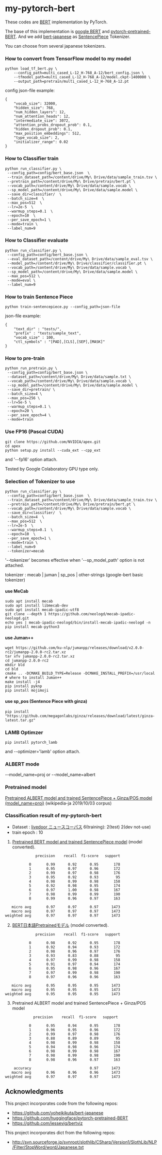 # my-pytorch-bert
These codes are [BERT](https://arxiv.org/abs/1810.04805) implementation by PyTorch.

The base of this implementation is [google BERT](https://github.com/google-research/bert) and [pytorch-pretrained-BERT](https://github.com/huggingface/pytorch-pretrained-BERT).
And we add [bert-japanese](https://github.com/yoheikikuta/bert-japanese) as [SentencePiece](https://github.com/google/sentencepiece) Tokenizer.<br/>

You can choose from several japanese tokenizers.

### How to convert from TensorFlow model to my model
```
python load_tf_bert.py \
    --config_path=multi_cased_L-12_H-768_A-12/bert_config.json \
    --tfmodel_path=multi_cased_L-12_H-768_A-12/model.ckpt-1400000 \
    --output_path=pretrain/multi_cased_L-12_H-768_A-12.pt
```

config json-file example:
```
{
	"vocab_size": 32000,
	"hidden_size": 768,
	"num_hidden_layers": 12,
	"num_attention_heads": 12,
	"intermediate_size": 3072,
	"attention_probs_dropout_prob": 0.1,
	"hidden_dropout_prob": 0.1,
	"max_position_embeddings": 512,
	"type_vocab_size": 2,
	"initializer_range": 0.02
}
```

### How to Classifier train
```
python run_classifier.py \
 --config_path=config/bert_base.json  \
 --train_dataset_path=/content/drive/My\ Drive/data/sample_train.tsv \
 --pretrain_path=/content/drive/My\ Drive/pretrain/bert.pt \
 --vocab_path=/content/drive/My\ Drive/data/sample.vocab \
 --sp_model_path=/content/drive/My\ Drive/data/sample.model \
 --save_dir=classifier/  \
 --batch_size=4  \
 --max_pos=512  \
 --lr=2e-5  \
 --warmup_steps=0.1  \
 --epoch=10  \
 --per_save_epoch=1 \
 --mode=train \
 --label_num=9
```

### How to Classifier evaluate
```
python run_classifier.py \
 --config_path=config/bert_base.json \
 --eval_dataset_path=/content/drive/My\ Drive/data/sample_eval.tsv \
 --model_path=/content/drive/My\ Drive/classifier/classifier.pt \
 --vocab_path=/content/drive/My\ Drive/data/sample.vocab \
 --sp_model_path=/content/drive/My\ Drive/data/sample.model \
 --max_pos=512 \
 --mode=eval \
 --label_num=9
```

### How to train Sentence Piece
```
python train-sentencepiece.py --config_path=json-file
```
json-file example:
```
{
    "text_dir" : "tests/",
    "prefix" : "tests/sample_text",
    "vocab_size" : 100,
    "ctl_symbols" : "[PAD],[CLS],[SEP],[MASK]"
}
```

### How to pre-train
```
python run_pretrain.py \
 --config_path=config/bert_base.json \
 --dataset_path=/content/drive/My\ Drive/data/sample.txt \
 --vocab_path=/content/drive/My\ Drive/data/sample.vocab \
 --sp_model_path=/content/drive/My\ Drive/data/sample.model \
 --save_dir=pretrain/ \
 --batch_size=4 \
 --max_pos=256 \
 --lr=5e-5 \
 --warmup_steps=0.1 \
 --epoch=20 \
 --per_save_epoch=4 \
 --mode=train
```

### Use FP16 (Pascal CUDA)
```
git clone https://github.com/NVIDIA/apex.git
cd apex
python setup.py install --cuda_ext --cpp_ext
```
and '--fp16' option attach.

Tested by Google Colaboratory GPU type only.

### Selection of Tokenizer to use 
```
python run_classifier.py \
 --config_path=config/bert_base.json  \
 --train_dataset_path=/content/drive/My\ Drive/data/sample_train.tsv \
 --pretrain_path=/content/drive/My\ Drive/pretrain/bert.pt \
 --vocab_path=/content/drive/My\ Drive/data/sample.vocab \
 --save_dir=classifier/  \
 --batch_size=4  \
 --max_pos=512  \
 --lr=2e-5  \
 --warmup_steps=0.1  \
 --epoch=10  \
 --per_save_epoch=1 \
 --mode=train \
 --label_num=9
 --tokenizer=mecab
```
'--tokenizer' becomes effective when '--sp_model_path' option is not attached.

tokenizer : mecab | juman | sp_pos | other-strings (google-bert basic tokenizer)

#### use MeCab
```
sudo apt install mecab
sudo apt install libmecab-dev
sudo apt install mecab-ipadic-utf8
git clone --depth 1 https://github.com/neologd/mecab-ipadic-neologd.git 
echo yes | mecab-ipadic-neologd/bin/install-mecab-ipadic-neologd -n 
pip install mecab-python3
```

#### use Juman++
```
wget https://github.com/ku-nlp/jumanpp/releases/download/v2.0.0-rc2/jumanpp-2.0.0-rc2.tar.xz
tar xfv jumanpp-2.0.0-rc2.tar.xz  
cd jumanpp-2.0.0-rc2
mkdir bld
cd bld
cmake .. -DCMAKE_BUILD_TYPE=Release -DCMAKE_INSTALL_PREFIX=/usr/local # where to install Juman++
make install -j4 
pip install pyknp
pip install mojimoji
```

#### use sp_pos (Sentence Piece with ginza)
```
pip install "https://github.com/megagonlabs/ginza/releases/download/latest/ginza-latest.tar.gz"
```

### LAMB Optimzer 
```
pip install pytorch_lamb
```
 and --optimizer='lamb' option attach.


### ALBERT mode
 --model_name=proj or --model_name=albert
 
### Pretrained model

[Pretrained ALBERT model and trained SentencePiece + Ginza/POS model (model_name=proj)](https://drive.google.com/drive/folders/1JnBPSvIJa_61QS0Sv0MZ_uQY2flVtlTJ) (wikipedia-ja 2019/10/03 corpus)

### Classification result of my-pytorch-bert
- Dataset : [livedoor ニュースコーパス](https://www.rondhuit.com/download.html)  6(training): 2(test) 2(dev not-use) 
- train epoch : 10

1. [Pretrained BERT model and trained SentencePiece model](https://drive.google.com/drive/folders/1Zsm9DD40lrUVu6iAnIuTH2ODIkh-WM-O?usp=sharing) (model converted).
```
              precision    recall  f1-score   support

           0       0.99      0.92      0.95       178
           1       0.95      0.97      0.96       172
           2       0.99      0.97      0.98       176
           3       0.95      0.92      0.93        95
           4       0.98      0.99      0.98       158
           5       0.92      0.98      0.95       174
           6       0.97      1.00      0.98       167
           7       0.98      0.99      0.99       190
           8       0.99      0.96      0.97       163

   micro avg       0.97      0.97      0.97      1473
   macro avg       0.97      0.97      0.97      1473
weighted avg       0.97      0.97      0.97      1473
```

2. [BERT日本語Pretrainedモデル](http://nlp.ist.i.kyoto-u.ac.jp/index.php?BERT%E6%97%A5%E6%9C%AC%E8%AA%9EPretrained%E3%83%A2%E3%83%87%E3%83%AB) (model converted).

```
              precision    recall  f1-score   support

           0       0.98      0.92      0.95       178
           1       0.92      0.94      0.93       172
           2       0.98      0.96      0.97       176
           3       0.93      0.83      0.88        95
           4       0.97      0.99      0.98       158
           5       0.91      0.97      0.94       174
           6       0.95      0.98      0.96       167
           7       0.97      0.99      0.98       190
           8       0.97      0.96      0.96       163

   micro avg       0.95      0.95      0.95      1473
   macro avg       0.95      0.95      0.95      1473
weighted avg       0.95      0.95      0.95      1473
```

3. Pretrained ALBERT model and trained SentencePiece + Ginza/POS model

```
             precision    recall  f1-score   support

           0       0.95      0.94      0.95       178
           1       0.96      0.95      0.96       172
           2       0.99      0.97      0.98       176
           3       0.88      0.89      0.89        95
           4       0.98      0.99      0.98       158
           5       0.94      0.98      0.96       174
           6       0.98      0.99      0.98       167
           7       0.98      0.99      0.98       190
           8       0.98      0.96      0.97       163

    accuracy                           0.97      1473
   macro avg       0.96      0.96      0.96      1473
weighted avg       0.97      0.97      0.97      1473

```


## Acknowledgments
This project incorporates code from the following repos:
* https://github.com/yoheikikuta/bert-japanese
* https://github.com/huggingface/pytorch-pretrained-BERT
* https://github.com/jessevig/bertviz

This project incorporates dict from the following repos:
* http://svn.sourceforge.jp/svnroot/slothlib/CSharp/Version1/SlothLib/NLP/Filter/StopWord/word/Japanese.txt


